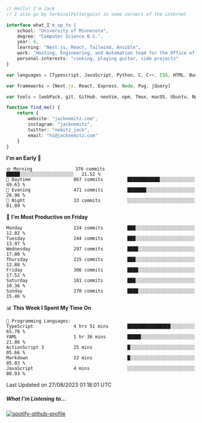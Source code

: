 ```typescript
// Hello! I'm Jack
// I also go by terminalPoltergeist in some corners of the internet

interface what_I'm_up_to {
    school: "University of Minnesota",
    degree: "Computer Science B.S.",
    year: 4,
    learning: "Next.js, React, Tailwind, Ansible",
    work: "Hosting, Engineering, and Automation team for the Office of Information Technology at UMN",
    personal-interests: "cooking, playing guitar, side projects"
}

var languages = [Typescript, JavaScript, Python, C, C++, CSS, HTML, Bash, VimScript]

var frameworks = [Next.js, React, Express, Node, Pug, jQuery]

var tools = [webPack, git, GitHub, neoVim, npm, Tmux, macOS, Ubuntu, Nginx, Ansible, Cloudflare, DigitalOcean]

function find_me() {
    return {
        website: "jacknemitz.com",
        instagram: "jacknemitz",
        twitter: "nemitz_jack",
        email: "hi@jacknemitz.com"
    }
}
```

<!--START_SECTION:waka-->
**I'm an Early 🐤** 

```text
🌞 Morning                376 commits         █████░░░░░░░░░░░░░░░░░░░░   21.52 % 
🌆 Daytime                867 commits         ████████████░░░░░░░░░░░░░   49.63 % 
🌃 Evening                471 commits         ███████░░░░░░░░░░░░░░░░░░   26.96 % 
🌙 Night                  33 commits          ░░░░░░░░░░░░░░░░░░░░░░░░░   01.89 % 
```
📅 **I'm Most Productive on Friday** 

```text
Monday                   224 commits         ███░░░░░░░░░░░░░░░░░░░░░░   12.82 % 
Tuesday                  244 commits         ███░░░░░░░░░░░░░░░░░░░░░░   13.97 % 
Wednesday                297 commits         ████░░░░░░░░░░░░░░░░░░░░░   17.00 % 
Thursday                 225 commits         ███░░░░░░░░░░░░░░░░░░░░░░   12.88 % 
Friday                   306 commits         ████░░░░░░░░░░░░░░░░░░░░░   17.52 % 
Saturday                 181 commits         ███░░░░░░░░░░░░░░░░░░░░░░   10.36 % 
Sunday                   270 commits         ████░░░░░░░░░░░░░░░░░░░░░   15.46 % 
```


📊 **This Week I Spent My Time On** 

```text
💬 Programming Languages: 
TypeScript               4 hrs 51 mins       ████████████████░░░░░░░░░   65.78 % 
YAML                     1 hr 36 mins        █████░░░░░░░░░░░░░░░░░░░░   21.86 % 
ActionScript 3           25 mins             █░░░░░░░░░░░░░░░░░░░░░░░░   05.66 % 
Markdown                 22 mins             █░░░░░░░░░░░░░░░░░░░░░░░░   05.03 % 
JavaScript               4 mins              ░░░░░░░░░░░░░░░░░░░░░░░░░   00.93 % 
```


 Last Updated on 27/08/2023 01:18:01 UTC
<!--END_SECTION:waka-->

##### What I'm Listening to...

[![spotify-github-profile](https://spotify-github-profile.vercel.app/api/view?uid=jack.nemitz&cover_image=true&show_offline=true&bar_color=53b14f&bar_color_cover=false&background_color=121212FF)](https://spotify-github-profile.vercel.app/api/view?uid=jack.nemitz&redirect=true)

